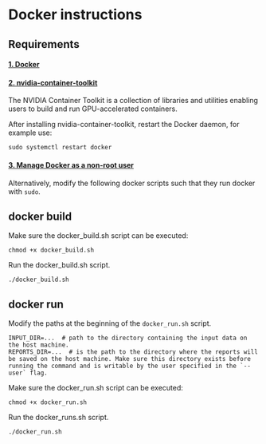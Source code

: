 # Docker instructions

## Requirements


#### [1. Docker](https://docs.docker.com/engine/install/)

#### [2. nvidia-container-toolkit](https://docs.nvidia.com/datacenter/cloud-native/container-toolkit/latest/install-guide.html)
The NVIDIA Container Toolkit is a collection of libraries and utilities enabling users to build and run GPU-accelerated containers.

After installing nvidia-container-toolkit, restart the Docker daemon, for example use:

    sudo systemctl restart docker

#### [3. Manage Docker as a non-root user](https://docs.docker.com/engine/install/linux-postinstall/)
Alternatively, modify the following docker scripts such that they run docker with `sudo`.


## docker build
Make sure the docker_build.sh script can be executed:

    chmod +x docker_build.sh

Run the docker_build.sh script.

    ./docker_build.sh

## docker run

Modify the paths at the beginning of the `docker_run.sh` script.

    INPUT_DIR=...  # path to the directory containing the input data on the host machine.
    REPORTS_DIR=...  # is the path to the directory where the reports will be saved on the host machine. Make sure this directory exists before running the command and is writable by the user specified in the `--user` flag.

Make sure the docker_run.sh script can be executed:

    chmod +x docker_run.sh

Run the docker_runs.sh script.

    ./docker_run.sh